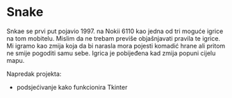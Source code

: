 # Snake
Snkae se prvi put pojavio 1997. na Nokii 6110 kao jedna od tri moguće igrice na tom mobitelu. Mislim da ne trebam previše objašnjavati pravila te igrice. Mi igramo kao zmija koja da bi narasla mora pojesti komadić hrane ali pritom ne smije pogoditi samu sebe. Igrica je pobijeđena kad zmija popuni cijelu mapu.

Napredak projekta:
  - podsjećivanje kako funkcionira Tkinter
